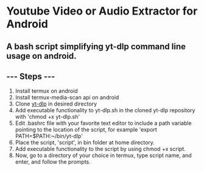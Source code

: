 # Youtube Video or Audio Extractor for Android
## A bash script simplifying yt-dlp command line usage on android.
## --- Steps ---
1. Install termux on android
2. Install termux-media-scan api on android
3. Clone [yt-dlp](https://github.com/yt-dlp/yt-dlp) in desired directory
4. Add executable functionality to yt-dlp.sh in the cloned yt-dlp repository with 'chmod +x yt-dlp.sh'
5. Edit .bashrc file with your favorite text editor to include a path variable pointing to the location of the script, for example 'export PATH=$PATH:~/bin/yt-dlp'
6. Place the script, 'script', in bin folder at home directory.
7. Add executable functionality to the script by using chmod +x script.
8. Now, go to a directory of your choice in termux, type script name, and enter, and follow the prompts.
